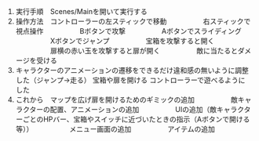 1. 実行手順　Scenes/Mainを開いて実行する
2. 操作方法　コントローラーの左スティックで移動
   　　　　　右スティックで視点操作
   　　　　　Bボタンで攻撃
   　　　　　Aボタンでスライディング
   　　　　　Xボタンでジャンプ
   　　　　　宝箱を攻撃すると開く
   　　　　　扉横の赤い玉を攻撃すると扉が開く
   　　　　　敵に当たるとダメージを受ける
3. キャラクターのアニメーションの遷移をできるだけ違和感の無いように調整した（ジャンプ→走る）
   宝箱や扉を開ける
   コントローラーで遊べるようにした
4. これから　マップを広げ扉を開けるためのギミックの追加
   　　　　　敵キャラクターの配置、アニメーションの追加
   　　　　　UIの追加（敵キャラクターごとのHPバー、宝箱やスイッチに近づいたときの指示（Aボタンで開ける等））
   　　　　　メニュー画面の追加
   　　　　　アイテムの追加
